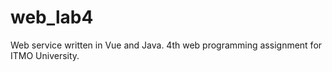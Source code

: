# web_lab4
Web service written in Vue and Java. 4th web programming assignment for ITMO University.
